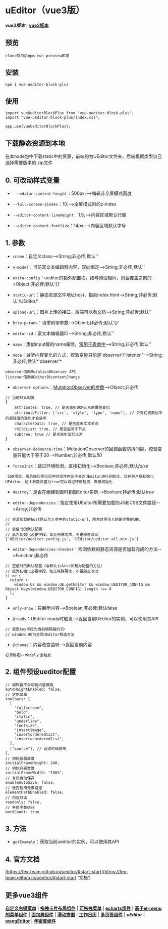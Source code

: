 # uEditor（vue3版）
***vue3版本*** | [**vue2版本**](https://github.com/QuietHear/vue-editor-block '右键新窗口浏览')


## 预览
	clone项目后npm run preview即可


## 安装
	npm i vue-ueditor-block-plus


## 使用
	import vueUeditorBlockPlus from "vue-ueditor-block-plus";
	import "vue-ueditor-block-plus/index.css";
	
	app.use(vueUeditorBlockPlus);


## 下载静态资源到本地
在本node包中下载static中的资源，前端的为UEditor文件夹，后端根据类型自己选择需要版本的.zip文件


## 0. 可改动样式变量
* ` --editor-content-height`：500px;-->编辑非全屏模式高度

* `--full-screen-zindex`：10;-->全屏模式时的z-index

* `--editor-content-lineHeight`：1.5;-->内容区域默认行距

* `--editor-content-fontSize`：14px;-->内容区域默认字号


## 1. 参数
* `cname`：自定义class-->String;非必传;默认''

* `v-model`：当前富文本编辑器内容，双向绑定-->String;非必传;默认''

* `extra-config`：ueditor的额外配置项，如与预设相同，则会覆盖之前的-->Object;非必传;默认'{}'

* `static-url`：静态资源文件地址host，指向index.html-->String;非必传;默认'/UEditor/'

* `upload-url`：图片上传的接口，后端可以看[文档](https://fex-team.github.io/ueditor/#server-deploy '后端文档')-->String;非必传;默认''

* `http-params`：请求附带参数-->Object;非必传;默认'{}'

* `editor-id`：富文本编辑器ID-->String;非必传;默认''

* `name`：类似input框的name属性，[常用于表单中](https://fex-team.github.io/ueditor/#start-submit '文档')-->String;非必传;默认''

* `mode`：监听内容变化的方式，校验变量只能是'observer'/'listener	'-->String;非必传;默认*'observer'*
>
	observer借助MutationObserver API
	listener借助UEditor的contentChange
>

* `observer-options`：[MutationObserver的参数](https://developer.mozilla.org/en-US/docs/Web/API/MutationObserverInit '文档')-->Object;非必传
>
	// 当前默认配置
	{
        attributes: true, // 是否监听DOM元素的属性变化
        attributeFilter: ['src', 'style', 'type', 'name'], // 只有在该数组中的属性值的变化才会监听
        characterData: true, // 是否监听文本节点
        childList: true, // 是否监听子节点
        subtree: true // 是否监听后代元素
	}
>

* `observer-debounce-time`：MutationObserver的回调函数防抖间隔，校验变量只能大于等于20-->Number;非必传;默认*50*

* `forceInit`：跳过环境检测，直接初始化-->Boolean;非必传;默认*false*
>
	 SSR项目，服务端实例化组件时组件内部不会对UEditor进行初始化，仅在客户端初始化UEditor，这个参数设置为true可以跳过环境检测，直接初始化
>

* `destroy`：是否在组建销毁时销毁Editor实例-->Boolean;非必传;默认*true*

* `editor-dependencies`：指定使用UEditor所需要加载的JS和CSS文件路径-->Array;非必传
>
	// 资源加载的host默认为入参中的static-url，除非这里传入的是完整的URL
	// 
	// 空值时的默认配置
	// 此为初始化必要字段，如无特殊需求，不要随意改动
	['UEditor/ueditor.config.js', 'UEditor/ueditor.all.min.js']
>

* `editor-dependencies-checker`：检测依赖的静态资源是否加载完成的方法-->Function;非必传
>
	// 空值时的默认配置（与默认js&css加载为配套的方法）
	// 此为初始化必要字段，如无特殊需求，不要随意改动
	() => {
      return (
        window.UE && window.UE.getEditor && window.UEDITOR_CONFIG && Object.keys(window.UEDITOR_CONFIG).length !== 0
      );
    }
>

* `only-show`：只展示内容-->Boolean;非必传;默认false

* `@ready`：UEditor ready时触发-->返回当前UEditor的实例，可以使用其API
>
	// 里面key字段为当前编辑器的ID
	// window.UE为全局UEditor构造方法
>

* `@change`：内容改变监听-->返回当前内容
>
	必须绑定v-model才会触发
>


## 2. 组件预设ueditor配置
	// 编辑器不自动被内容撑高
    autoHeightEnabled: false,
    // 定制菜单
    toolbars: [
      [
        "fullscreen",
        "bold",
        "italic",
        "underline",
        "fontsize",
        "insertimage",
        "insertorderedlist",
        "insertunorderedlist",
      ],
      ["source"], // 调试时候使用
    ],
    // 初始容器高度
    initialFrameHeight: 240,
    // 初始容器宽度
    initialFrameWidth: "100%",
    // 关闭自动保存
    enableAutoSave: false,
    // 是否启用元素路径
    elementPathEnabled: false,
    // 内容只读
    readonly: false,
    // 开启字数统计
    wordCount: true


## 3. 方法
* `getExample`：获取当前ueditor的实例，可以使用其API


## 4. 官方文档
[https://fex-team.github.io/ueditor/#start-start](https://fex-team.github.io/ueditor/#start-start '文档')


## 更多vue3组件
[**自定义右键菜单**](https://github.com/QuietHear/vue-diy-rightmenu-plus '右键新窗口浏览') | [**拖拽卡片布局组件**](https://github.com/QuietHear/vue-drag-component-plus '右键新窗口浏览') | [**可拖拽菜单**](https://github.com/QuietHear/vue-drag-menu-plus '右键新窗口浏览') | [**echarts组件**](https://github.com/QuietHear/vue-echarts-block-plus '右键新窗口浏览') | [**基于el-menu的菜单组件**](https://github.com/QuietHear/vue-ele-nav-plus '右键新窗口浏览') | [**面包屑组件**](https://github.com/QuietHear/vue-permission-breads-plus '右键新窗口浏览') | [**滑动拼图**](https://github.com/QuietHear/vue-puzzle-slider-plus '右键新窗口浏览') | [**工作日历**](https://github.com/QuietHear/vue-shop-calendar-plus '右键新窗口浏览') | [**多页签组件**](https://github.com/QuietHear/vue-tabs-plus '右键新窗口浏览') | ***uEditor*** | [**wangEditor**](https://github.com/QuietHear/vue-wangEditor-block-plus '右键新窗口浏览') | [**年密度组件**](https://github.com/QuietHear/vue-year-density-plus '右键新窗口浏览')